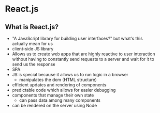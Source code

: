 # React.js

## What is React.js?
* "A JavaScript library for building user interfaces?" but what's this actually mean for us
* client-side JS library
* Allows us to create web apps that are highly reactive to user interaction without having to constantly send requests to a server and wait for it to send us the response
* SPA 
* JS is special because it allows us to run logic in a browser
    * manipulates the dom (HTML structure)
* efficient updates and rendering of components
* predictable code which allows for easier debugging
* components that manage their own state
    * can pass data among many components
* can be rendered on the server using Node 